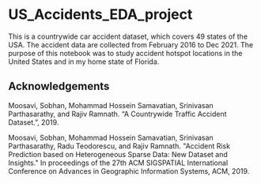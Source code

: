 # US_Accidents_EDA_project

This is a countrywide car accident dataset, which covers 49 states of the USA. The accident data are collected from February 2016 to Dec 2021.
The purpose of this notebook was to study accident hotspot locations in the United States and in my home state of Florida.


## Acknowledgements

Moosavi, Sobhan, Mohammad Hossein Samavatian, Srinivasan Parthasarathy, and Rajiv Ramnath. “A Countrywide Traffic Accident Dataset.”, 2019.

Moosavi, Sobhan, Mohammad Hossein Samavatian, Srinivasan Parthasarathy, Radu Teodorescu, and Rajiv Ramnath. "Accident Risk Prediction based on Heterogeneous Sparse Data: New Dataset and Insights." In proceedings of the 27th ACM SIGSPATIAL International Conference on Advances in Geographic Information Systems, ACM, 2019.

